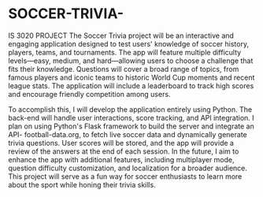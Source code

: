 # SOCCER-TRIVIA-
IS 3020 PROJECT
The Soccer Trivia project will be an interactive and engaging application designed to test users' knowledge of soccer history, players, teams, and tournaments. The app will feature multiple difficulty levels—easy, medium, and hard—allowing users to choose a challenge that fits their knowledge. Questions will cover a broad range of topics, from famous players and iconic teams to historic World Cup moments and recent league stats. The application will include a leaderboard to track high scores and encourage friendly competition among users.

To accomplish this, I will develop the application entirely using Python. The back-end will handle user interactions, score tracking, and API integration. I plan on using Python's Flask framework to build the server and integrate an API- football-data.org, to fetch live soccer data and dynamically generate trivia questions. User scores will be stored, and the app will provide a review of the answers at the end of each session. In the future, I aim to enhance the app with additional features, including multiplayer mode, question difficulty customization, and localization for a broader audience. This project will serve as a fun way for soccer enthusiasts to learn more about the sport while honing their trivia skills.
